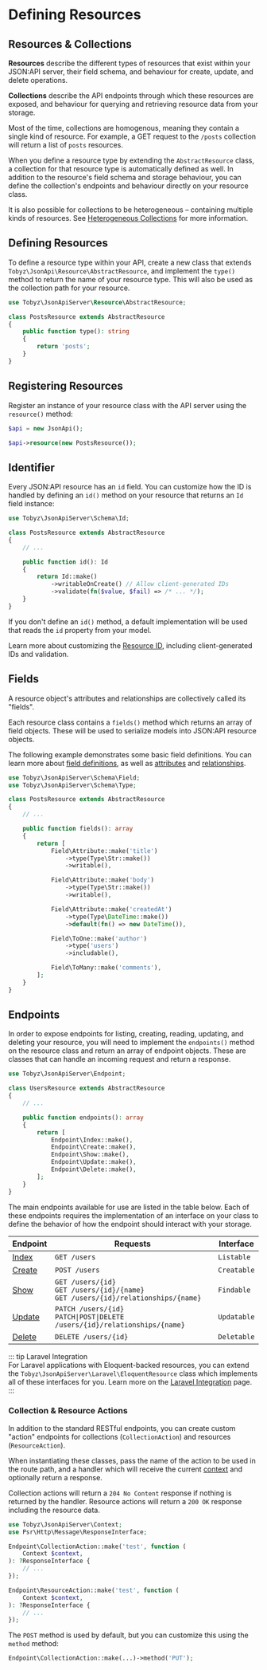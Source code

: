 # Defining Resources

## Resources & Collections

**Resources** describe the different types of resources that exist within your
JSON:API server, their field schema, and behaviour for create, update, and
delete operations.

**Collections** describe the API endpoints through which these resources are
exposed, and behaviour for querying and retrieving resource data from your
storage.

Most of the time, collections are homogenous, meaning they contain a single kind
of resource. For example, a GET request to the `/posts` collection will return a
list of `posts` resources.

When you define a resource type by extending the `AbstractResource` class, a
collection for that resource type is automatically defined as well. In addition
to the resource's field schema and storage behaviour, you can define the
collection's endpoints and behaviour directly on your resource class.

It is also possible for collections to be heterogeneous – containing multiple
kinds of resources. See [Heterogeneous Collections](collections) for more
information.

## Defining Resources

To define a resource type within your API, create a new class that extends
`Tobyz\JsonApi\Resource\AbstractResource`, and implement the `type()` method to
return the name of your resource type. This will also be used as the collection
path for your resource.

```php
use Tobyz\JsonApiServer\Resource\AbstractResource;

class PostsResource extends AbstractResource
{
    public function type(): string
    {
        return 'posts';
    }
}
```

## Registering Resources

Register an instance of your resource class with the API server using the
`resource()` method:

```php
$api = new JsonApi();

$api->resource(new PostsResource());
```

## Identifier

Every JSON:API resource has an `id` field. You can customize how the ID is
handled by defining an `id()` method on your resource that returns an `Id` field
instance:

```php
use Tobyz\JsonApiServer\Schema\Id;

class PostsResource extends AbstractResource
{
    // ...

    public function id(): Id
    {
        return Id::make()
            ->writableOnCreate() // Allow client-generated IDs
            ->validate(fn($value, $fail) => /* ... */);
    }
}
```

If you don't define an `id()` method, a default implementation will be used that
reads the `id` property from your model.

Learn more about customizing the [Resource ID](id.md), including
client-generated IDs and validation.

## Fields

A resource object's attributes and relationships are collectively called its
"fields".

Each resource class contains a `fields()` method which returns an array of field
objects. These will be used to serialize models into JSON:API resource objects.

The following example demonstrates some basic field definitions. You can learn
more about [field definitions](fields.md), as well as
[attributes](attributes.md) and [relationships](relationships.md).

```php
use Tobyz\JsonApiServer\Schema\Field;
use Tobyz\JsonApiServer\Schema\Type;

class PostsResource extends AbstractResource
{
    // ...

    public function fields(): array
    {
        return [
            Field\Attribute::make('title')
                ->type(Type\Str::make())
                ->writable(),

            Field\Attribute::make('body')
                ->type(Type\Str::make())
                ->writable(),

            Field\Attribute::make('createdAt')
                ->type(Type\DateTime::make())
                ->default(fn() => new DateTime()),

            Field\ToOne::make('author')
                ->type('users')
                ->includable(),

            Field\ToMany::make('comments'),
        ];
    }
}
```

## Endpoints

In order to expose endpoints for listing, creating, reading, updating, and
deleting your resource, you will need to implement the `endpoints()` method on
the resource class and return an array of endpoint objects. These are classes
that can handle an incoming request and return a response.

```php
use Tobyz\JsonApiServer\Endpoint;

class UsersResource extends AbstractResource
{
    // ...

    public function endpoints(): array
    {
        return [
            Endpoint\Index::make(),
            Endpoint\Create::make(),
            Endpoint\Show::make(),
            Endpoint\Update::make(),
            Endpoint\Delete::make(),
        ];
    }
}
```

The main endpoints available for use are listed in the table below. Each of
these endpoints requires the implementation of an interface on your class to
define the behavior of how the endpoint should interact with your storage.

| Endpoint            | Requests                                                                                | Interface   |
| ------------------- | --------------------------------------------------------------------------------------- | ----------- |
| [Index](list.md)    | `GET /users`                                                                            | `Listable`  |
| [Create](create.md) | `POST /users`                                                                           | `Creatable` |
| [Show](show.md)     | `GET /users/{id}`<br>`GET /users/{id}/{name}`<br>`GET /users/{id}/relationships/{name}` | `Findable`  |
| [Update](update.md) | `PATCH /users/{id}`<br>`PATCH\|POST\|DELETE /users/{id}/relationships/{name}`           | `Updatable` |
| [Delete](delete.md) | `DELETE /users/{id}`                                                                    | `Deletable` |

::: tip Laravel Integration  
For Laravel applications with Eloquent-backed resources, you can extend the
`Tobyz\JsonApiServer\Laravel\EloquentResource` class which implements all of
these interfaces for you. Learn more on the
[Laravel Integration](laravel.md#eloquent-resources) page.  
:::

### Collection & Resource Actions

In addition to the standard RESTful endpoints, you can create custom "action"
endpoints for collections (`CollectionAction`) and resources (`ResourceAction`).

When instantiating these classes, pass the name of the action to be used in the
route path, and a handler which will receive the current [context](context.md)
and optionally return a response.

Collection actions will return a `204 No Content` response if nothing is
returned by the handler. Resource actions will return a `200 OK` response
including the resource data.

```php
use Tobyz\JsonApiServer\Context;
use Psr\Http\Message\ResponseInterface;

Endpoint\CollectionAction::make('test', function (
    Context $context,
): ?ResponseInterface {
    // ...
});

Endpoint\ResourceAction::make('test', function (
    Context $context,
): ?ResponseInterface {
    // ...
});
```

The `POST` method is used by default, but you can customize this using the
`method` method:

```php
Endpoint\CollectionAction::make(...)->method('PUT');
```
